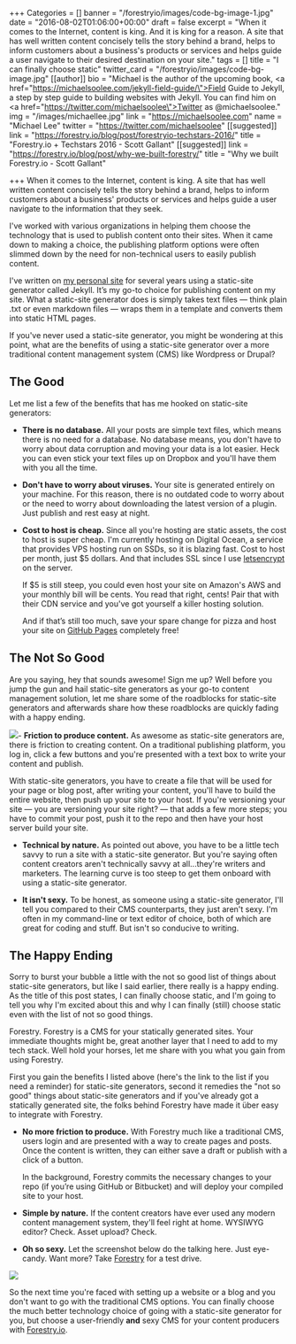 +++
Categories = []
banner = "/forestryio/images/code-bg-image-1.jpg"
date = "2016-08-02T01:06:00+00:00"
draft = false
excerpt = "When it comes to the Internet, content is king. And it is king for a reason. A site that has well written content concisely tells the story behind a brand, helps to inform customers about a business's products or services and helps guide a user navigate to their desired destination on your site."
tags = []
title = "I can finally choose static"
twitter_card = "/forestryio/images/code-bg-image.jpg"
[[author]]
bio = "Michael is the author of the upcoming book, <a href=\"https://michaelsoolee.com/jekyll-field-guide/\">Field Guide to Jekyll</a>, a step by step guide to building websites with Jekyll. You can find him on <a href=\"https://twitter.com/michaelsoolee\">Twitter as @michaelsoolee</a>."
img = "/images/michaellee.jpg"
link = "https://michaelsoolee.com"
name = "Michael Lee"
twitter = "https://twitter.com/michaelsoolee"
[[suggested]]
link = "https://forestry.io/blog/post/forestryio-techstars-2016/"
title = "Forestry.io + Techstars 2016 - Scott Gallant"
[[suggested]]
link = "https://forestry.io/blog/post/why-we-built-forestry/"
title = "Why we built Forestry.io - Scott Gallant"

+++
When it comes to the Internet, content is king. A site that has well written content concisely tells the story behind a brand, helps to inform customers about a business' products or services and helps guide a user navigate to the information that they seek.

I've worked with various organizations in helping them choose the technology that is used to publish content onto their sites. When it came down to making a choice, the publishing platform options were often slimmed down by the need for non-technical users to easily publish content.

I've written on [my personal site](https://michaelsoolee.com) for several years using a static-site generator called Jekyll. It’s my go-to choice for publishing content on my site. What a static-site generator does is simply takes text files — think plain .txt or even markdown files — wraps them in a template and converts them into static HTML pages.

If you've never used a static-site generator, you might be wondering at this point, what are the benefits of using a static-site generator over a more traditional content management system (CMS) like Wordpress or Drupal?

## The Good

Let me list a few of the benefits that has me hooked on static-site generators:

- **There is no database.** All your posts are simple text files, which means there is no need for a database. No database means, you don't have to worry about data corruption and moving your data is a lot easier. Heck you can even stick your text files up on Dropbox and you'll have them with you all the time.

- **Don't have to worry about viruses.** Your site is generated entirely on your machine. For this reason, there is no outdated code to worry about or the need to worry about downloading the latest version of a plugin. Just publish and rest easy at night.

- **Cost to host is cheap.** Since all you're hosting are static assets, the cost to host is super cheap. I'm currently hosting on Digital Ocean, a service that provides VPS hosting run on SSDs, so it is blazing fast. Cost to host per month, just $5 dollars. And that includes SSL since I use [letsencrypt](https://letsencrypt.org/) on the server.


  If $5 is still steep, you could even host your site on Amazon's AWS and your monthly bill will be cents. You read that right, cents! Pair that with their CDN service and you've got yourself a killer hosting solution.

  And if that’s still too much, save your spare change for pizza and host your site on [GitHub Pages](https://pages.github.com/) completely free!

## The Not So Good

Are you saying, hey that sounds awesome! Sign me up? Well before you jump the gun and hail static-site generators as your go-to content management solution, let me share some of the roadblocks for static-site generators and afterwards share how these roadblocks are quickly fading with a happy ending.


<img src="/blog/forestryio/images/s_014709C68DCDF8BD80F107957FB4E50CA386A18CEB650506B2E665212EA1F89F_1471055146622_save-draft-publish.gif" class="right small">- **Friction to produce content.** As awesome as static-site generators are, there is friction to creating content. On a traditional publishing platform, you log in, click a few buttons and you're presented with a text box to write your content and publish.

  With static-site generators, you have to create a file that will be used for your page or blog post, after writing your content, you'll have to build the entire website, then push up your site to your host. If you're versioning your site — you are versioning your site right? — that adds a few more steps; you have to commit your post, push it to the repo and then have your host server build your site.


- **Technical by nature.** As pointed out above, you have to be a little tech savvy to run a site with a static-site generator. But you're saying often content creators aren't technically savvy at all...they're writers and marketers. The learning curve is too steep to get them onboard with using a static-site generator.


- **It isn't sexy.** To be honest, as someone using a static-site generator, I'll tell you compared to their CMS counterparts, they just aren't sexy. I'm often in my command-line or text editor of choice, both of which are great for coding and stuff. But isn't so conducive to writing.


## The Happy Ending

Sorry to burst your bubble a little with the not so good list of things about static-site generators, but like I said earlier, there really is a happy ending. As the title of this post states, I can finally choose static, and I'm going to tell you why I'm excited about this and why I can finally (still) choose static even with the list of not so good things.

Forestry. Forestry is a CMS for your statically generated sites. Your immediate thoughts might be, great another layer that I need to add to my tech stack. Well hold your horses, let me share with you what you gain from using Forestry.

First you gain the benefits I listed above (here's the link to the list if you need a reminder) for static-site generators, second it remedies the "not so good" things about static-site generators and if you've already got a statically generated site, the folks behind Forestry have made it über easy to integrate with Forestry.



- **No more friction to produce.** With Forestry much like a traditional CMS, users login and are presented with a way to create pages and posts. Once the content is written, they can either save a draft or publish with a click of a button.

  In the background, Forestry commits the necessary changes to your repo (if you’re using GitHub or Bitbucket) and will deploy your compiled site to your host.

- **Simple by nature.** If the content creators have ever used any modern content management system, they'll feel right at home. WYSIWYG editor? Check. Asset upload? Check.

- **Oh so sexy.** Let the screenshot below do the talking here. Just eye-candy. Want more? Take [Forestry](https://forestry.io) for a test drive.

![](/blog/forestryio/images/screenshot-white-matt.jpg)


So the next time you're faced with setting up a website or a blog and you don't want to go with the traditional CMS options. You can finally choose the much better technology choice of going with a static-site generator for you, but choose a user-friendly **and** sexy CMS for your content producers with [Forestry.io](https://forestry.io).
